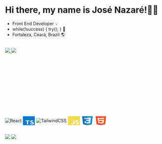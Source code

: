 # Hi there, my name is José Nazaré!👋👋

   <ul>
        <li>Front End Developer 💡 </li>
        <li>while(!success) { try(); } 🧠</li>
        <li>Fortaleza, Ceará, Brazil 🌎</li>
   </ul>
 
##

<div align="left" style="height:11rem">
  <a href="https://github.com/nazarejose"> 
     <img style="height:11rem" src="https://github-readme-stats.vercel.app/api/top-langs/?username=nazarejose&hide_progress=true&theme=tokyonight&hide_progress=true&layout=compact" />
  </a>
  <a href="https://github.com/nazarejose">
    <img style="height:11rem" src="https://github-readme-stats.vercel.app/api?username=nazarejose&show_icons=true&theme=tokyonight" align="top" height="auto" width="auto" /> 
  </a>
</div>

##
<div style="display: inline_block"><br>
  <img align="center" alt="React" height="30" width="40" src="https://cdn.jsdelivr.net/gh/devicons/devicon@latest/icons/react/react-original.svg" />
  <img align="center" alt="Rafa-Ts" height="30" width="40" src="https://raw.githubusercontent.com/devicons/devicon/master/icons/typescript/typescript-plain.svg">
  <img align="center" alt="TailwindCSS" height="30" width="40" src="https://cdn.jsdelivr.net/gh/devicons/devicon@latest/icons/tailwindcss/tailwindcss-original.svg" />
  <img align="center" alt="Js" height="30" width="40" src="https://raw.githubusercontent.com/devicons/devicon/master/icons/javascript/javascript-plain.svg">
  <img align="center" alt="CSS" height="30" width="40" src="https://raw.githubusercontent.com/devicons/devicon/master/icons/css3/css3-original.svg">
  <img align="center" alt="HTML" height="30" width="40" src="https://raw.githubusercontent.com/devicons/devicon/master/icons/html5/html5-original.svg">         
</div>
  
  ##
  
  <div> 
  <a href = "mailto:nazarejosecontact@gmail.com"><img src="https://img.shields.io/badge/-Gmail-%23333?style=for-the-badge&logo=gmail&logoColor=white" target="_blank"></a>
  <a href="https://www.linkedin.com/in/josenazare/" target="_blank"><img src="https://img.shields.io/badge/-LinkedIn-%230077B5?style=for-the-badge&logo=linkedin&logoColor=white" target="_blank"></a> 
    
</div>
